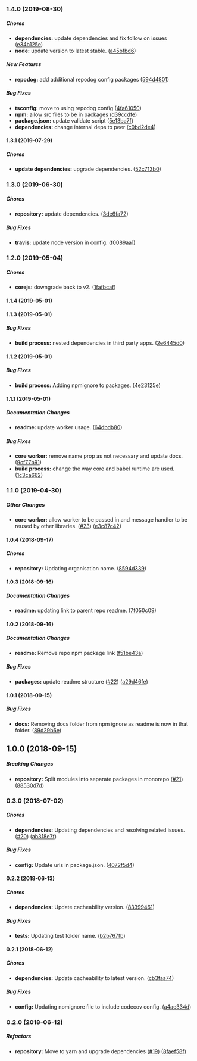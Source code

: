 ### 1.4.0 (2019-08-30)

##### Chores

* **dependencies:**  update dependencies and fix follow on issues ([e34b125e](https://github.com/badbatch/cachemap/commit/e34b125edcf5d7c43cf65de61db007436f70331e))
* **node:**  update version to latest stable. ([a45bfbd6](https://github.com/badbatch/cachemap/commit/a45bfbd6dee0e0d1a257fccca39af0acbec28fda))

##### New Features

* **repodog:**  add additional repodog config packages ([594d4801](https://github.com/badbatch/cachemap/commit/594d48016520b409401b46603b5bdd546e8887ce))

##### Bug Fixes

* **tsconfig:**  move to using repodog config ([4fa61050](https://github.com/badbatch/cachemap/commit/4fa610507087e9635e9db25ef0b5410c5c6a2d43))
* **npm:**  allow src files to be in packages ([d39ccdfe](https://github.com/badbatch/cachemap/commit/d39ccdfe3953d8c7e0656ffcffc4c2d44adc0afa))
* **package.json:**  update validate script ([5e13ba7f](https://github.com/badbatch/cachemap/commit/5e13ba7f49f83f51800f38fcb78f487d1cb85611))
* **dependencies:**  change internal deps to peer ([c0bd2de4](https://github.com/badbatch/cachemap/commit/c0bd2de45bb1ea5f62adff6a61599e6f02c8a4c3))

#### 1.3.1 (2019-07-29)

##### Chores

* **update dependencies:**  upgrade dependencies. ([52c713b0](https://github.com/badbatch/cachemap/commit/52c713b0ce20870399099bad6f033688a1f644d2))

### 1.3.0 (2019-06-30)

##### Chores

* **repository:**  update dependencies. ([3de6fa72](https://github.com/badbatch/cachemap/commit/3de6fa724cb557d1dc515e07aa9b81b6fa9305d6))

##### Bug Fixes

* **travis:**  update node version in config. ([f0089aa1](https://github.com/badbatch/cachemap/commit/f0089aa194c2b8a7b9f09be5e0e8d2e5a0471f98))

### 1.2.0 (2019-05-04)

##### Chores

* **corejs:**  downgrade back to v2. ([1fafbcaf](https://github.com/badbatch/cachemap/commit/1fafbcafc46e531eea4ffc3c79e3612f272a0e77))

#### 1.1.4 (2019-05-01)

#### 1.1.3 (2019-05-01)

##### Bug Fixes

* **build process:**  nested dependencies in third party apps. ([2e6445d0](https://github.com/badbatch/cachemap/commit/2e6445d07909d767dc1d6df1c9b494d5f03b379a))

#### 1.1.2 (2019-05-01)

##### Bug Fixes

* **build process:**  Adding npmignore to packages. ([4e23125e](https://github.com/badbatch/cachemap/commit/4e23125e515198ba00475045f00feed0d79e9ea7))

#### 1.1.1 (2019-05-01)

##### Documentation Changes

* **readme:**  update worker usage. ([64dbdb80](https://github.com/badbatch/cachemap/commit/64dbdb802bfe9d7bb5589fac69d989bf6bb7330c))

##### Bug Fixes

* **core worker:**  remove name prop as not necessary and update docs. ([9cf77b91](https://github.com/badbatch/cachemap/commit/9cf77b9126aee0a25c34a07085af438dd77d214b))
* **build process:**  change the way core and babel runtime are used. ([1c3ca662](https://github.com/badbatch/cachemap/commit/1c3ca662741d3723acee34ffc1e0b804ef5986c2))

### 1.1.0 (2019-04-30)

##### Other Changes

* **core worker:**  allow worker to be passed in and message handler to be reused by other libraries. ([#23](https://github.com/badbatch/cachemap/pull/23)) ([e3c87c42](https://github.com/badbatch/cachemap/commit/e3c87c42d77f0c462c1687d1ee06f06b63ca59e5))

#### 1.0.4 (2018-09-17)

##### Chores

* **repository:**  Updating organisation name. ([8594d339](https://github.com/badbatch/cachemap/commit/8594d3391903839207c19635b32c8333f2cd8d08))

#### 1.0.3 (2018-09-16)

##### Documentation Changes

* **readme:**  updating link to parent repo readme. ([7f050c09](https://github.com/badbatch/cachemap/commit/7f050c094ae67790106e9ae47c2b6a2a22222198))

#### 1.0.2 (2018-09-16)

##### Documentation Changes

* **readme:**  Remove repo npm package link ([f51be43a](https://github.com/badbatch/cachemap/commit/f51be43ae2cc589dc3356514d514df0dfeea8ec1))

##### Bug Fixes

* **packages:**  update readme structure ([#22](https://github.com/badbatch/cachemap/pull/22)) ([a29d46fe](https://github.com/badbatch/cachemap/commit/a29d46fef8da017c043f087e331cd655648d02b5))

#### 1.0.1 (2018-09-15)

##### Bug Fixes

* **docs:**  Removing docs folder from npm ignore as readme is now in that folder. ([89d29b6e](https://github.com/badbatch/cachemap/commit/89d29b6e489c64fdd43d6891660641a9374ae331))

## 1.0.0 (2018-09-15)

##### Breaking Changes

* **repository:**  Split modules into separate packages in monorepo ([#21](https://github.com/badbatch/cachemap/pull/21)) ([88530d7d](https://github.com/badbatch/cachemap/commit/88530d7db14fee7e18eec5361c8f590554ff6d62))

### 0.3.0 (2018-07-02)

##### Chores

* **dependencies:**  Updating dependencies and resolving related issues. ([#20](https://github.com/badbatch/cachemap/pull/20)) ([ab318e7f](https://github.com/badbatch/cachemap/commit/ab318e7fbeb3579beaab99693e9b0f7fd81c60f1))

##### Bug Fixes

* **config:**  Update urls in package.json. ([4072f5d4](https://github.com/badbatch/cachemap/commit/4072f5d4ebbc36c1e8d98cba00a9dffc22b2fb93))

#### 0.2.2 (2018-06-13)

##### Chores

* **dependencies:**  Update cacheability version. ([83399461](https://github.com/dylanaubrey/cachemap/commit/8339946148b8405fdaea50de64880ebee70ce33c))

##### Bug Fixes

* **tests:**  Updating test folder name. ([b2b767fb](https://github.com/dylanaubrey/cachemap/commit/b2b767fb968b5bbb12dfdaa1cc4b1029d5af9e6f))

#### 0.2.1 (2018-06-12)

##### Chores

* **dependencies:**  Update cacheability to latest  version. ([cb3faa74](https://github.com/dylanaubrey/cachemap/commit/cb3faa7483895e315f571e620aac33e7d35b205e))

##### Bug Fixes

* **config:**  Updating npmignore file to include codecov config. ([a4ae334d](https://github.com/dylanaubrey/cachemap/commit/a4ae334dcbcdbfbfcdd711cb6a4cc3ab9b2ca71b))

### 0.2.0 (2018-06-12)

##### Refactors

* **repository:**  Move to yarn and upgrade dependencies ([#19](https://github.com/dylanaubrey/cachemap/pull/19)) ([8faef58f](https://github.com/dylanaubrey/cachemap/commit/8faef58fb317e663e774774c8194d5967f3aa6a6))

